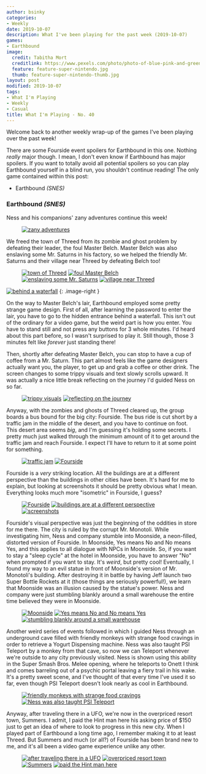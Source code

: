 ```yaml
---
author: bsinky
categories:
- Weekly
date: 2019-10-07
description: What I've been playing for the past week (2019-10-07)
games:
- Earthbound
image:
  credit: Tabitha Mort
  creditlink: https://www.pexels.com/photo/photo-of-blue-pink-and-green-led-light-775907/
  feature: feature-super-nintendo.jpg
  thumb: feature-super-nintendo-thumb.jpg
layout: post
modified: 2019-10-07
tags:
- What I'm Playing
- Weekly
- Casual
title: What I'm Playing - No. 40
---
```


Welcome back to another weekly wrap-up of the games I've been playing over the
past week!

There are some Fourside event spoilers for Earthbound in this one. Nothing
*really* major though. I mean, I don't even know if Earthbound has major
spoilers. If you want to totally avoid all potential spoilers so you can play
Earthbound yourself in a blind run, you shouldn't continue reading! The only
game contained within this post:

 - Earthbound *(SNES)*

<!--more-->

### Earthbound *(SNES)*

Ness and his companions' zany adventures continue this week!

<figure class="half center">
    <a href="https://i.imgur.com/shKblbY.png"><img src="https://i.imgur.com/shKblbYm.png" alt="zany adventures"/>
    </a>
</figure>

We freed the town of Threed from its zombie and ghost problem by defeating their
leader, the foul Master Belch. Master Belch was also enslaving some Mr. Saturns
in his factory, so we helped the friendly Mr. Saturns and their village near
Threed by defeating Belch too!

<figure class="half">
    <a href="https://i.imgur.com/YxMuzrM.png"><img src="https://i.imgur.com/YxMuzrMm.png" alt="town of Threed"/></a>
    <a href="https://i.imgur.com/afm2GsB.png"><img src="https://i.imgur.com/afm2GsBm.png" alt="foul Master Belch"/></a>
    <a href="https://i.imgur.com/koako9z.png"><img src="https://i.imgur.com/koako9zm.png" alt="enslaving some Mr. Saturns"/></a>
    <a href="https://i.imgur.com/fJObJfy.png"><img src="https://i.imgur.com/fJObJfym.png" alt="village near Threed"/></a>
</figure>

[![behind a waterfall](https://i.imgur.com/BX3Aausm.png)](https://i.imgur.com/BX3Aaus.png)
{: .image-right }

On the way to Master Belch's lair, Earthbound employed some pretty strange game
design. First of all, after learning the password to enter the lair, you have to
go to the hidden entrance behind a waterfall. This isn't out of the ordinary for
a video game, but the weird part is how you enter. You have to stand still and
not press any buttons for 3 whole minutes. I'd heard about this part before, so
I wasn't surprised to play it. Still though, those 3 minutes felt like *forever*
just standing there!

Then, shortly after defeating Master Belch, you can stop to have a cup of coffee
from a Mr. Saturn. This part almost feels like the game designers actually want
you, the player, to get up and grab a coffee or other drink. The screen changes
to some trippy visuals and text slowly scrolls upward. It was actually a nice
little break reflecting on the journey I'd guided Ness on so far.

<figure class="half">
    <a href="https://i.imgur.com/nLyTP4c.png"><img src="https://i.imgur.com/nLyTP4cm.png" alt="trippy visuals"/></a>
    <a href="https://i.imgur.com/9cuShSd.png"><img src="https://i.imgur.com/9cuShSdm.png" alt="reflecting on the journey"/></a>
</figure>

Anyway, with the zombies and ghosts of Threed cleared up, the group boards a bus
bound for the big city: Fourside. The bus ride is cut short by a traffic jam in
the middle of the desert, and you have to continue on foot. This desert area
seems *big*, and I'm guessing it's holding some secrets. I pretty much just
walked through the minimum amount of it to get around the traffic jam and reach
Fourside. I expect I'll have to return to it at some point for something.

<figure class="half">
    <a href="https://i.imgur.com/Rv7Utpn.png"><img src="https://i.imgur.com/Rv7Utpnm.png" alt="traffic jam"/></a>
    <a href="https://i.imgur.com/sFpekkZ.png"><img src="https://i.imgur.com/sFpekkZm.png" alt="Fourside"/></a>
</figure>

Fourside is a *very* striking location. All the buildings are at a different
perspective than the buildings in other cities have been. It's hard for me to
explain, but looking at screenshots it should be pretty obvious what I mean.
Everything looks much more "isometric" in Fourside, I guess?

<figure class="third">
    <a href="https://i.imgur.com/C3b9tOp.png"><img src="https://i.imgur.com/C3b9tOpm.png" alt="Fourside"/></a>
    <a href="https://i.imgur.com/dNilJLI.png"><img src="https://i.imgur.com/dNilJLIm.png" alt="buildings are at a different perspective"/></a>
    <a href="https://i.imgur.com/sXaIBTy.png"><img src="https://i.imgur.com/sXaIBTym.png" alt="screenshots"/></a>
</figure>

Fourside's visual perspective was just the beginning of the oddities in store
for me there. The city is ruled by the corrupt Mr. Monotoli. While investigating
him, Ness and company stumble into Moonside, a neon-filled, distorted version of
Fourside. In Moonside, Yes means No and No means Yes, and this applies to all
dialogue with NPCs in Moonside. So, if you want to stay a "sleep cycle" at the
hotel in Moonside, you have to answer "No" when prompted if you want to stay.
It's *weird*, but pretty cool! Eventually, I found my way to an evil statue in
front of Moonside's version of Mr. Monotoli's building. After destroying it in
battle by having Jeff launch two Super Bottle Rockets at it (those things are
seriously powerful!), we learn that Moonside was an illusion caused by the
statue's power. Ness and company were just stumbling blankly around a small
warehouse the entire time believed they were in Moonside.

<figure class="third">
    <a href="https://i.imgur.com/L4jCmIr.png"><img src="https://i.imgur.com/L4jCmIrm.png" alt="Moonside"/></a>
    <a href="https://i.imgur.com/xnsk0rO.png"><img src="https://i.imgur.com/xnsk0rOm.png" alt="Yes means No and No means Yes"/></a>
    <a href="https://i.imgur.com/3UH2KtU.png"><img src="https://i.imgur.com/3UH2KtUm.png" alt="stumbling blankly around a small warehouse"/></a>
</figure>

Another weird series of events followed in which I guided Ness through an
underground cave filled with friendly monkeys with strange food cravings in
order to retrieve a Yogurt Dispensing machine. Ness was also taught PSI Teleport
by a monkey from that cave, so now we can Teleport whenever we're outside to any
city previously visited. Ness is shown using this ability in the Super Smash
Bros. Melee opening, where he teleports to Onett I think and comes barreling out
of a psychic portal leaving a fiery trail in his wake. It's a pretty sweet
scene, and I've thought of that every time I've used it so far, even though PSI
Teleport doesn't look nearly as cool in Earthbound.

<figure class="half">
    <a href="https://i.imgur.com/uhGWt0o.png"><img src="https://i.imgur.com/uhGWt0om.png" alt="friendly monkeys with strange food cravings"/></a>
    <a href="https://i.imgur.com/KG7qrsp.png"><img src="https://i.imgur.com/KG7qrspm.png" alt="Ness was also taught PSI Teleport"/></a>
</figure>

Anyway, after traveling there in a UFO, we're now in the overpriced resort town,
Summers. I admit, I paid the Hint man here his asking price of $150 just to get
an idea of where to look to progress in this new city. When I played part of
Earthbound a long time ago, I remember making it to at least Threed. But Summers
and much (or all?) of Fourside has been brand new to me, and it's all been a
video game experience unlike any other.

<figure class="half">
    <a href="https://i.imgur.com/S3IRBUN.png"><img src="https://i.imgur.com/S3IRBUNm.png" alt="after traveling there in a UFO"/></a>
    <a href="https://i.imgur.com/8afSeQZ.png"><img src="https://i.imgur.com/8afSeQZm.png" alt="overpriced resort town"/></a>
    <a href="https://i.imgur.com/Ln0lZQ2.png"><img src="https://i.imgur.com/Ln0lZQ2m.png" alt="Summers"/></a>
    <a href="https://i.imgur.com/6i824tI.png"><img src="https://i.imgur.com/6i824tIm.png" alt="paid the Hint man here"/></a>
</figure>
